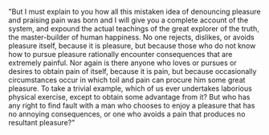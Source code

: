 "But I must explain to you how all this mistaken idea of denouncing 
pleasure and praising pain was born and I will give you a complete 
account of the system, and expound the actual teachings of the great
 explorer of the truth, the master-builder of human happiness. No one
  rejects, dislikes, or avoids pleasure itself, because it is pleasure,
   but because those who do not know how to pursue pleasure rationally 
   encounter consequences that are extremely painful. Nor again is 
   there anyone who loves or pursues or desires to obtain pain of 
   itself, because it is pain, but because occasionally circumstances 
   occur in which toil and pain can procure him some great pleasure. To 
   take a trivial example, which of us ever undertakes laborious 
   physical exercise, except to obtain some advantage from it? But who 
   has any right to find fault with a man who chooses to enjoy a 
   pleasure that has no annoying consequences, or one who avoids a pain
    that produces no resultant pleasure?"
    